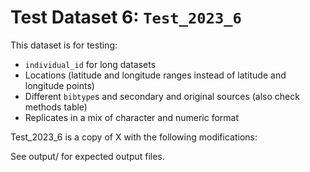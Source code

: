 
# Test Dataset 6: `Test_2023_6`

This dataset is for testing:
- `individual_id` for long datasets
- Locations (latitude and longitude ranges instead of latitude and longitude points)
- Different `bibtype`s and secondary and original sources (also check methods table)
- Replicates in a mix of character and numeric format

Test_2023_6 is a copy of X with the following modifications:

See output/ for expected output files.
